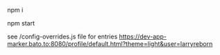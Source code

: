 
npm i

npm start

see /config-overrides.js file for entries
https://dev-app-marker.bato.to:8080/profile/default.html?theme=light&user=larryreborn

